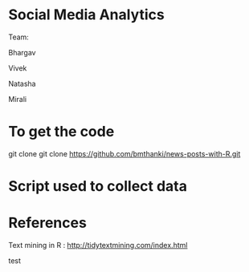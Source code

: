 # Social Media Analytics

Team:

Bhargav

Vivek 

Natasha

Mirali


# To get the code

git clone git clone https://github.com/bmthanki/news-posts-with-R.git

# Script used to collect data



# References

Text mining in R : http://tidytextmining.com/index.html

test
